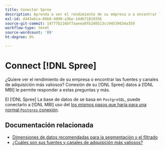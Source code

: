 ```yaml
---
title: Conectar Spree
description: Aprenda a ver el rendimiento de su empresa o a encontrar las fuentes y los canales de adquisición más valiosos.
exl-id: d443e6ca-04b0-4090-a3be-14db71819356
source-git-commit: 14777b216bf7aaeea0fb2d0513cc94539034a359
workflow-type: tm+mt
source-wordcount: '89'
ht-degree: 0%

---
```


# Connect [!DNL Spree]

¿Quiere ver el rendimiento de su empresa o encontrar las fuentes y canales de adquisición más valiosos? Conexión de su [!DNL Spree] datos a [!DNL MBI] le permite responder a estas preguntas y más.

El [!DNL Spree] La base de datos de se basa en `PostgreSQL`, puede conectarlo a [!DNL MBI] uso del [los mismos pasos que haría para una normal `Postgres` conexión](../integrations/postgresql.md).

## Documentación relacionada

* [Dimensiones de datos recomendadas para la segmentación y el filtrado](../../../best-practices/segment-filter.md)
* [¿Cuáles son sus fuentes y canales de adquisición más valiosos?](../../analysis/most-value-source-channel.md)
